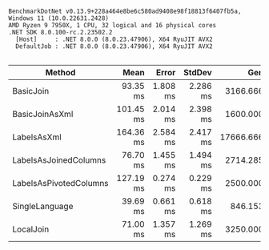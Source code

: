 ```

BenchmarkDotNet v0.13.9+228a464e8be6c580ad9408e98f18813f6407fb5a, Windows 11 (10.0.22631.2428)
AMD Ryzen 9 7950X, 1 CPU, 32 logical and 16 physical cores
.NET SDK 8.0.100-rc.2.23502.2
  [Host]     : .NET 8.0.0 (8.0.23.47906), X64 RyuJIT AVX2
  DefaultJob : .NET 8.0.0 (8.0.23.47906), X64 RyuJIT AVX2


```
| Method                 | Mean      | Error    | StdDev   | Gen0       | Gen1      | Gen2      | Allocated |
|----------------------- |----------:|---------:|---------:|-----------:|----------:|----------:|----------:|
| BasicJoin              |  93.35 ms | 1.808 ms | 2.286 ms |  3166.6667 | 3000.0000 | 1000.0000 |  38.34 MB |
| BasicJoinAsXml         | 101.45 ms | 2.014 ms | 2.398 ms |  1600.0000 | 1400.0000 |  400.0000 |  22.03 MB |
| LabelsAsXml            | 164.36 ms | 2.584 ms | 2.417 ms | 17666.6667 | 5666.6667 | 2000.0000 | 255.94 MB |
| LabelsAsJoinedColumns  |  76.70 ms | 1.455 ms | 1.494 ms |  2714.2857 | 2571.4286 |  857.1429 |  30.42 MB |
| LabelsAsPivotedColumns | 127.19 ms | 0.274 ms | 0.229 ms |  2500.0000 | 2250.0000 |  750.0000 |  30.42 MB |
| SingleLanguage         |  39.69 ms | 0.661 ms | 0.618 ms |   846.1538 |  769.2308 |  230.7692 |  11.03 MB |
| LocalJoin              |  71.00 ms | 1.357 ms | 1.269 ms |  3250.0000 | 3125.0000 | 1250.0000 |  41.98 MB |
